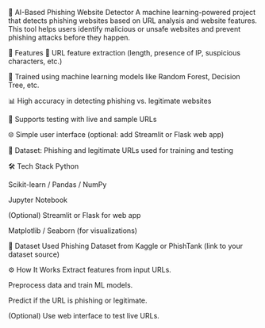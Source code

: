 🔐 AI-Based Phishing Website Detector
A machine learning-powered project that detects phishing websites based on URL analysis and website features. This tool helps users identify malicious or unsafe websites and prevent phishing attacks before they happen.

🚀 Features
🔎 URL feature extraction (length, presence of IP, suspicious characters, etc.)

🤖 Trained using machine learning models like Random Forest, Decision Tree, etc.

📊 High accuracy in detecting phishing vs. legitimate websites

🧪 Supports testing with live and sample URLs

🌐 Simple user interface (optional: add Streamlit or Flask web app)

📁 Dataset: Phishing and legitimate URLs used for training and testing

🛠️ Tech Stack
Python

Scikit-learn / Pandas / NumPy

Jupyter Notebook

(Optional) Streamlit or Flask for web app

Matplotlib / Seaborn (for visualizations)

📂 Dataset Used
Phishing Dataset from Kaggle or PhishTank (link to your dataset source)

⚙️ How It Works
Extract features from input URLs.

Preprocess data and train ML models.

Predict if the URL is phishing or legitimate.

(Optional) Use web interface to test live URLs.
